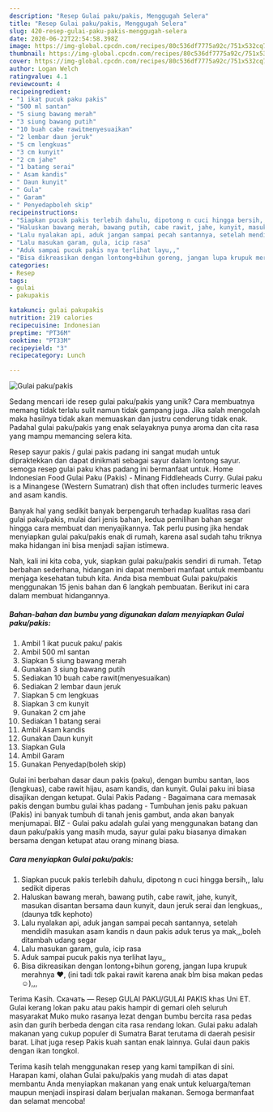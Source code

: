 ```yaml
---
description: "Resep Gulai paku/pakis, Menggugah Selera"
title: "Resep Gulai paku/pakis, Menggugah Selera"
slug: 420-resep-gulai-paku-pakis-menggugah-selera
date: 2020-06-22T22:54:58.398Z
image: https://img-global.cpcdn.com/recipes/80c536df7775a92c/751x532cq70/gulai-pakupakis-foto-resep-utama.jpg
thumbnail: https://img-global.cpcdn.com/recipes/80c536df7775a92c/751x532cq70/gulai-pakupakis-foto-resep-utama.jpg
cover: https://img-global.cpcdn.com/recipes/80c536df7775a92c/751x532cq70/gulai-pakupakis-foto-resep-utama.jpg
author: Logan Welch
ratingvalue: 4.1
reviewcount: 4
recipeingredient:
- "1 ikat pucuk paku pakis"
- "500 ml santan"
- "5 siung bawang merah"
- "3 siung bawang putih"
- "10 buah cabe rawitmenyesuaikan"
- "2 lembar daun jeruk"
- "5 cm lengkuas"
- "3 cm kunyit"
- "2 cm jahe"
- "1 batang serai"
- " Asam kandis"
- " Daun kunyit"
- " Gula"
- " Garam"
- " Penyedapboleh skip"
recipeinstructions:
- "Siapkan pucuk pakis terlebih dahulu, dipotong n cuci hingga bersih,, lalu sedikit diperas"
- "Haluskan bawang merah, bawang putih, cabe rawit, jahe, kunyit, masukan disantan bersama daun kunyit, daun jeruk serai dan lengkuas,,(daunya tdk kephoto)"
- "Lalu nyalakan api, aduk jangan sampai pecah santannya, setelah mendidih masukan asam kandis n daun pakis aduk terus ya mak,,,boleh ditambah udang segar"
- "Lalu masukan garam, gula, icip rasa"
- "Aduk sampai pucuk pakis nya terlihat layu,,"
- "Bisa dikreasikan dengan lontong+bihun goreng, jangan lupa krupuk merahnya ❤️, (ini tadi tdk pakai rawit karena anak blm bisa makan pedas☺️),,,"
categories:
- Resep
tags:
- gulai
- pakupakis

katakunci: gulai pakupakis 
nutrition: 219 calories
recipecuisine: Indonesian
preptime: "PT36M"
cooktime: "PT33M"
recipeyield: "3"
recipecategory: Lunch

---
```



![Gulai paku/pakis](https://img-global.cpcdn.com/recipes/80c536df7775a92c/751x532cq70/gulai-pakupakis-foto-resep-utama.jpg)

Sedang mencari ide resep gulai paku/pakis yang unik? Cara membuatnya memang tidak terlalu sulit namun tidak gampang juga. Jika salah mengolah maka hasilnya tidak akan memuaskan dan justru cenderung tidak enak. Padahal gulai paku/pakis yang enak selayaknya punya aroma dan cita rasa yang mampu memancing selera kita.

Resep sayur pakis / gulai pakis padang ini sangat mudah untuk dipraktekkan dan dapat dinikmati sebagai sayur dalam lontong sayur. semoga resep gulai paku khas padang ini bermanfaat untuk. Home Indonesian Food Gulai Paku (Pakis) - Minang Fiddleheads Curry. Gulai paku is a Minangese (Western Sumatran) dish that often includes turmeric leaves and asam kandis.

Banyak hal yang sedikit banyak berpengaruh terhadap kualitas rasa dari gulai paku/pakis, mulai dari jenis bahan, kedua pemilihan bahan segar hingga cara membuat dan menyajikannya. Tak perlu pusing jika hendak menyiapkan gulai paku/pakis enak di rumah, karena asal sudah tahu triknya maka hidangan ini bisa menjadi sajian istimewa.


Nah, kali ini kita coba, yuk, siapkan gulai paku/pakis sendiri di rumah. Tetap berbahan sederhana, hidangan ini dapat memberi manfaat untuk membantu menjaga kesehatan tubuh kita. Anda bisa membuat Gulai paku/pakis menggunakan 15 jenis bahan dan 6 langkah pembuatan. Berikut ini cara dalam membuat hidangannya.

<!--inarticleads1-->

##### Bahan-bahan dan bumbu yang digunakan dalam menyiapkan Gulai paku/pakis:

1. Ambil 1 ikat pucuk paku/ pakis
1. Ambil 500 ml santan
1. Siapkan 5 siung bawang merah
1. Gunakan 3 siung bawang putih
1. Sediakan 10 buah cabe rawit(menyesuaikan)
1. Sediakan 2 lembar daun jeruk
1. Siapkan 5 cm lengkuas
1. Siapkan 3 cm kunyit
1. Gunakan 2 cm jahe
1. Sediakan 1 batang serai
1. Ambil  Asam kandis
1. Gunakan  Daun kunyit
1. Siapkan  Gula
1. Ambil  Garam
1. Gunakan  Penyedap(boleh skip)


Gulai ini berbahan dasar daun pakis (paku), dengan bumbu santan, laos (lengkuas), cabe rawit hijau, asam kandis, dan kunyit. Gulai paku ini biasa disajikan dengan ketupat. Gulai Pakis Padang - Bagaimana cara memasak pakis dengan bumbu gulai khas padang - Tumbuhan jenis paku pakuan (Pakis) ini banyak tumbuh di tanah jenis gambut, anda akan banyak menjumapai. BIZ - Gulai paku adalah gulai yang menggunakan batang dan daun paku/pakis yang masih muda, sayur gulai paku biasanya dimakan bersama dengan ketupat atau orang minang biasa. 

<!--inarticleads2-->

##### Cara menyiapkan Gulai paku/pakis:

1. Siapkan pucuk pakis terlebih dahulu, dipotong n cuci hingga bersih,, lalu sedikit diperas
1. Haluskan bawang merah, bawang putih, cabe rawit, jahe, kunyit, masukan disantan bersama daun kunyit, daun jeruk serai dan lengkuas,,(daunya tdk kephoto)
1. Lalu nyalakan api, aduk jangan sampai pecah santannya, setelah mendidih masukan asam kandis n daun pakis aduk terus ya mak,,,boleh ditambah udang segar
1. Lalu masukan garam, gula, icip rasa
1. Aduk sampai pucuk pakis nya terlihat layu,,
1. Bisa dikreasikan dengan lontong+bihun goreng, jangan lupa krupuk merahnya ❤️, (ini tadi tdk pakai rawit karena anak blm bisa makan pedas☺️),,,


Terima Kasih. Скачать — Resep GULAI PAKU/GULAI PAKIS khas Uni ET. Gulai kerang lokan paku atau pakis hampir di gemari oleh seluruh masyarakat Muko muko rasanya lezat dengan bumbu bercita rasa pedas asin dan gurih berbeda dengan cita rasa rendang lokan. Gulai paku adalah makanan yang cukup populer di Sumatra Barat terutama di daerah pesisir barat. Lihat juga resep Pakis kuah santan enak lainnya. Gulai daun pakis dengan ikan tongkol. 

Terima kasih telah menggunakan resep yang kami tampilkan di sini. Harapan kami, olahan Gulai paku/pakis yang mudah di atas dapat membantu Anda menyiapkan makanan yang enak untuk keluarga/teman maupun menjadi inspirasi dalam berjualan makanan. Semoga bermanfaat dan selamat mencoba!
